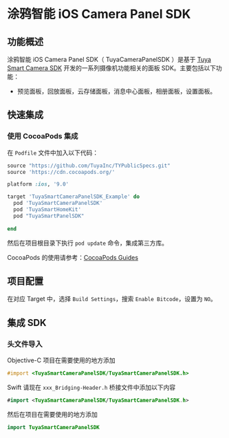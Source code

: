 # 涂鸦智能 iOS Camera Panel SDK 

## 功能概述

涂鸦智能 iOS Camera Panel SDK（ TuyaCameraPanelSDK ）是基于 [Tuya Smart Camera SDK](<https://tuyainc.github.io/tuyasmart_camera_ios_sdk_doc/>) 开发的一系列摄像机功能相关的面板 SDK。主要包括以下功能：

- 预览面板，回放面板，云存储面板，消息中心面板，相册面板，设置面板。

## 快速集成

### 使用 CocoaPods 集成

在  ```Podfile``` 文件中加入以下代码：

```ruby
source "https://github.com/TuyaInc/TYPublicSpecs.git"
source 'https://cdn.cocoapods.org/'

platform :ios, '9.0'

target 'TuyaSmartCameraPanelSDK_Example' do
  pod 'TuyaSmartCameraPanelSDK'
  pod 'TuyaSmartHomeKit'
  pod "TuyaSmartPanelSDK"
  
end
```

然后在项目根目录下执行 ```pod update``` 命令，集成第三方库。

CocoaPods 的使用请参考：[CocoaPods Guides](https://guides.cocoapods.org/)

## 项目配置

在对应 Target 中，选择 ```Build Settings```，搜索  ```Enable Bitcode```，设置为 ```NO```。

## 集成 SDK

### 头文件导入

Objective-C 项目在需要使用的地方添加

```objective-c
#import <TuyaSmartCameraPanelSDK/TuyaSmartCameraPanelSDK.h>
```

Swift 请现在  `xxx_Bridging-Header.h`  桥接文件中添加以下内容

```swift
#import <TuyaSmartCameraPanelSDK/TuyaSmartCameraPanelSDK.h>
```

然后在项目在需要使用的地方添加

```swift
import TuyaSmartCameraPanelSDK
```


